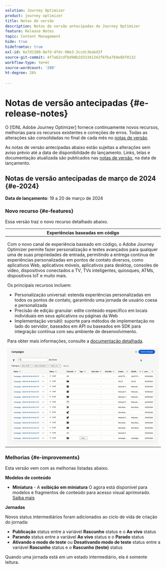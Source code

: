 ```yaml
---
solution: Journey Optimizer
product: journey optimizer
title: Notas de versão
description: Notas de versão antecipadas do Journey Optimizer
feature: Release Notes
topic: Content Management
hide: true
hidefromtoc: true
exl-id: 6e7d1300-8efd-4fdc-90e3-3ccdc3babd2f
source-git-commit: 4f7a62cdfbd90b2d33341342f6fba769e8bf0132
workflow-type: tm+mt
source-wordcount: '289'
ht-degree: 26%

---
```


# Notas de versão antecipadas {#e-release-notes}

O [!DNL Adobe Journey Optimizer] fornece continuamente novos recursos, melhorias para os recursos existentes e correções de erros. Todas as alterações são consolidadas no final de cada mês no [notas de versão](release-notes.md).

As notas de versão antecipadas abaixo estão sujeitas a alterações sem aviso prévio até a data de disponibilidade do lançamento. Links, telas e documentação atualizada são publicados nas [notas de versão](release-notes.md), na data de lançamento.

## Notas de versão antecipadas de março de 2024 {#e-2024}

**Data de lançamento**: 19 a 20 de março de 2024

### Novo recurso {#e-features}

Essa versão traz o novo recurso detalhado abaixo.

<table>
<thead>
<tr>
<th><strong>Experiências baseadas em código</strong><br/></th>
</tr>
</thead>
<tbody>
<tr>
<td>
<p>Com o novo canal de experiência baseado em código, o Adobe Journey Optimizer permite fazer personalização e testes avançados para qualquer uma de suas propriedades de entrada, permitindo a entrega contínua de experiências personalizadas em pontos de contato diversos, como aplicativos Web, aplicativos móveis, aplicativos para desktop, consoles de vídeo, dispositivos conectados a TV, TVs inteligentes, quiosques, ATMs, dispositivos IoT e muito mais.</p>
<P>Os principais recursos incluem:</p>
<ul><li> Personalização universal: estenda experiências personalizadas em todos os pontos de contato, garantindo uma jornada de usuário coesa e personalizada</li>
<li>Precisão de edição granular: edite conteúdo específico em locais individuais em seus aplicativos ou páginas da Web</li>
<li>Implementação versátil: suporte para métodos de implementação no lado do servidor, baseados em API ou baseados em SDK para integração contínua com seu ambiente de desenvolvimento.</li></ul></p>
<p>Para obter mais informações, consulte a <a href="../code-based/get-started-code-based.md">documentação detalhada</a>.</p>
<img src="assets/do-not-localize/code-based.gif">
</tr>
</tbody>
</table>

### Melhorias {#e-improvements}

Esta versão vem com as melhorias listadas abaixo.

**Modelos de conteúdo**

* **Miniatura** - A **exibição em miniatura** O agora está disponível para modelos e fragmentos de conteúdo para acesso visual aprimorado. [Saiba mais](../content-management/content-templates.md#template-thumbnails)

**Jornadas**

Novos status intermediários foram adicionados ao ciclo de vida de criação do jornada:

* **Publicação** status entre a variável **Rascunho** status e o **Ao vivo** status
* **Parando** status entre a variável **Ao vivo** status e o **Parado** status
* **Ativando o modo de teste** ou **Desativando modo de teste** status entre a variável **Rascunho** status e o **Rascunho (teste)** status

Quando uma jornada está em um estado intermediário, ela é somente leitura.